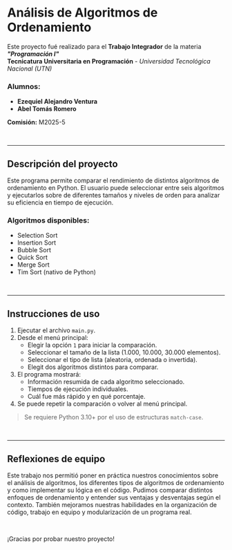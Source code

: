 # Análisis de Algoritmos de Ordenamiento

Este proyecto fué realizado para el **Trabajo Integrador** de la materia ***"Programación I"*** <br> 
**Tecnicatura Universitaria en Programación** - *Universidad Tecnológica Nacional (UTN)*

### Alumnos:
- **Ezequiel Alejandro Ventura**
- **Abel Tomás Romero**

**Comisión:** M2025-5

<br>

--- 

## Descripción del proyecto

Este programa permite comparar el rendimiento de distintos algoritmos de ordenamiento en Python.
El usuario puede seleccionar entre seis algoritmos y ejecutarlos sobre de diferentes tamaños y niveles de orden para analizar su eficiencia en tiempo de ejecución.

### Algoritmos disponibles:
- Selection Sort
- Insertion Sort
- Bubble Sort
- Quick Sort
- Merge Sort
- Tim Sort (nativo de Python)

<br>

---

## Instrucciones de uso
1. Ejecutar el archivo `main.py`.
2. Desde el menú principal:
    - Elegir la opción `1` para iniciar la comparación.
    - Seleccionar el tamaño de la lista (1.000, 10.000, 30.000 elementos).
    - Seleccionar el tipo de lista (aleatoria, ordenada o invertida).
    - Elegit dos algoritmos distintos para comparar.
3. El programa mostrará:
    - Información resumida de cada algoritmo seleccionado.
    - Tiempos de ejecución individuales.
    - Cuál fue más rápido y en qué porcentaje.
4. Se puede repetir la comparación o volver al menú principal.

> Se requiere Python 3.10+ por el uso de estructuras `match-case`.

<br>

---

## Reflexiones de equipo

Este trabajo nos permitió poner en práctica nuestros conocimientos sobre el análisis de algoritmos, 
los diferentes tipos de algoritmos de ordenamiento y como implementar su lógica en el código.
Pudimos comparar distintos enfoques de ordenamiento y entender sus ventajas y desventajas según el contexto.
También mejoramos nuestras habilidades en la organización de código, trabajo en equipo y modularización de un programa real.

<br>

¡Gracias por probar nuestro proyecto!
